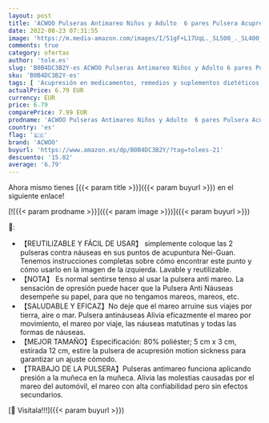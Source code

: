 ```yaml
---
layout: post
title: 'ACWOO Pulseras Antimareo Niños y Adulto  6 pares Pulsera Acupresion Anti Nauseas  Bandas para Enfermedad Marítima  Bandas Elásticas para Viajar en Barco/Coche/Avión y Embarazo  sin Efectos Secundarios'
date: 2022-08-23 07:31:55
image: 'https://m.media-amazon.com/images/I/51gF+L17UqL._SL500_._SL400_.jpg'
comments: true
category: ofertas
author: 'tole.es'
slug: 'B0B4DC3B2Y-es ACWOO Pulseras Antimareo Niños y Adulto 6 pares Pulsera...'
sku: 'B0B4DC3B2Y-es'
tags: [ 'Acupresión en medicamentos, remedios y suplementos dietéticos','Cuidado de la salud','Salud y cuidado personal','Terapias alternativas en medicamentos y remedios y suplementos dietéticos','acwoo','embarazo','🇪🇸', ]
actualPrice: 6.79 EUR
currency: EUR
price: 6.79
comparePrice: 7.99 EUR
prodname: 'ACWOO Pulseras Antimareo Niños y Adulto  6 pares Pulsera Acupresion Anti Nauseas  Bandas para Enfermedad Marítima  Bandas Elásticas para Viajar en Barco/Coche/Avión y Embarazo  sin Efectos Secundarios'
country: 'es'
flag: '🇪🇸'
brand: 'ACWOO'
buyurl: 'https://www.amazon.es/dp/B0B4DC3B2Y/?tag=tolees-21'
descuento: '15.02'
average: '6.79'
---
```


Ahora mismo tienes [{{< param title >}}]({{< param buyurl >}}) en el siguiente enlace!

[![{{< param prodname >}}]({{< param image >}})]({{< param buyurl >}})

🔎:

- 【REUTILIZABLE Y FÁCIL DE USAR】 simplemente coloque las 2 pulseras contra náuseas en sus puntos de acupuntura Nei-Guan. Tenemos instrucciones completas sobre cómo encontrar este punto y cómo usarlo en la imagen de la izquierda. Lavable y reutilizable.
- 【NOTA】 Es normal sentirse tenso al usar la pulsera anti mareo. La sensación de opresión puede hacer que la Pulsera Anti Náuseas desempeñe su papel, para que no tengamos mareos, mareos, etc.
- 【SALUDABLE Y EFICAZ】No deje que el mareo arruine sus viajes por tierra, aire o mar. Pulsera antináuseas Alivia eficazmente el mareo por movimiento, el mareo por viaje, las náuseas matutinas y todas las formas de náuseas.
- 【MEJOR TAMAÑO】Especificación: 80% poliéster; 5 cm x 3 cm, estirada 12 cm, estire la pulsera de acupresión motion sickness para garantizar un ajuste cómodo.
- 【TRABAJO DE LA PULSERA】Pulseras antimareo funciona aplicando presión a la muñeca en la muñeca. Alivia las molestias causadas por el mareo del automóvil, el mareo con alta confiabilidad pero sin efectos secundarios.

[🛒 Visítala!!!]({{< param buyurl >}})
